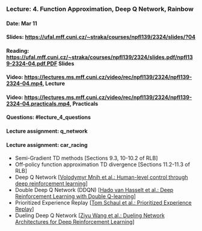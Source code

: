 ### Lecture: 4. Function Approximation, Deep Q Network, Rainbow
#### Date: Mar 11
#### Slides: https://ufal.mff.cuni.cz/~straka/courses/npfl139/2324/slides/?04
#### Reading: https://ufal.mff.cuni.cz/~straka/courses/npfl139/2324/slides.pdf/npfl139-2324-04.pdf,PDF Slides
#### Video: https://lectures.ms.mff.cuni.cz/video/rec/npfl139/2324/npfl139-2324-04.mp4, Lecture
#### Video: https://lectures.ms.mff.cuni.cz/video/rec/npfl139/2324/npfl139-2324-04.practicals.mp4, Practicals
#### Questions: #lecture_4_questions
#### Lecture assignment: q_network
#### Lecture assignment: car_racing

- Semi-Gradient TD methods [Sections 9.3, 10-10.2 of RLB]
- Off-policy function approximation TD divergence [Sections 11.2-11.3 of RLB]
- Deep Q Network [[Volodymyr Mnih et al.: Human-level control through deep reinforcement learning](https://storage.googleapis.com/deepmind-media/dqn/DQNNaturePaper.pdf)]
- Double Deep Q Network (DDQN) [[Hado van Hasselt et al.: Deep Reinforcement Learning with Double Q-learning](https://arxiv.org/abs/1509.06461)]
- Prioritized Experience Replay [[Tom Schaul et al.: Prioritized Experience Replay](https://arxiv.org/abs/1511.05952)]
- Dueling Deep Q Network [[Ziyu Wang et al.: Dueling Network Architectures for Deep Reinforcement Learning](https://arxiv.org/abs/1511.06581)]

